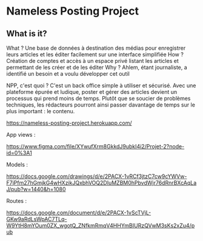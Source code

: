 # Nameless Posting Project

## What is it?

What ?	 Une base de données à destination des médias pour enregistrer leurs articles et les éditer facilement sur une interface simplifiée 
How ? 	Création de comptes et accès à un espace privé listant les articles et permettant de les créer et de les éditer
Why ? 	Ahlem, étant journaliste, a identifié un besoin et a voulu développer cet outil

NPP, c'est quoi ? C'est un back office simple à utiliser et sécurisé. Avec une plateforme épurée et ludique, poster et gérer des articles devient un processus qui prend moins de temps. Plutôt que se soucier de problèmes techniques, les rédacteurs pourront ainsi passer davantage de temps sur le plus important : le contenu.

https://nameless-posting-project.herokuapp.com/

App views :

https://www.figma.com/file/XYwufXrm8GkkdJ9ubkI4i2/Projet-2?node-id=0%3A1


Models :

https://docs.google.com/drawings/d/e/2PACX-1vRCf3jtzC7cw9cYWVw-F7jPfm27hGmjkG4wHXzikJQxbhVOQ2DIuMZBM0hPbvdWjr76dRnrBXcAqLaJ/pub?w=1440&h=1080

Routes :

https://docs.google.com/document/d/e/2PACX-1vScTVjL-GKw9aRdLsWpAC7TLq-W9YtH8mYOum0ZX_wgotQ_ZNfkmRmqV4HHYmBIURzQVwM3sKs2xZu4/pub


